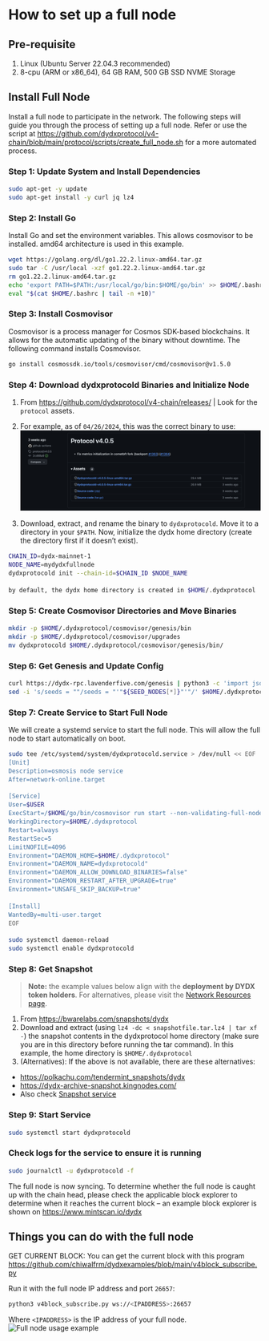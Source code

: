 # How to set up a full node

## Pre-requisite
1. Linux (Ubuntu Server 22.04.3 recommended)
2. 8-cpu (ARM or x86_64), 64 GB RAM, 500 GB SSD NVME Storage


## Install Full Node
Install a full node to participate in the network.  The following steps will guide you through the process of setting up a full node. Refer or use the script at https://github.com/dydxprotocol/v4-chain/blob/main/protocol/scripts/create_full_node.sh for a more automated process.

### Step 1: Update System and Install Dependencies

```bash
sudo apt-get -y update
sudo apt-get install -y curl jq lz4
```

### Step 2: Install Go
Install Go and set the environment variables.  This allows cosmovisor to be installed. amd64 architecture is used in this example.
```bash
wget https://golang.org/dl/go1.22.2.linux-amd64.tar.gz
sudo tar -C /usr/local -xzf go1.22.2.linux-amd64.tar.gz
rm go1.22.2.linux-amd64.tar.gz
echo 'export PATH=$PATH:/usr/local/go/bin:$HOME/go/bin' >> $HOME/.bashrc
eval "$(cat $HOME/.bashrc | tail -n +10)"
```

### Step 3: Install Cosmovisor
Cosmovisor is a process manager for Cosmos SDK-based blockchains. It allows for the automatic updating of the binary without downtime.  The following command installs Cosmovisor.
```bash
go install cosmossdk.io/tools/cosmovisor/cmd/cosmovisor@v1.5.0
```

### Step 4: Download dydxprotocold Binaries and Initialize Node
1. From https://github.com/dydxprotocol/v4-chain/releases/ | Look for the `protocol` assets.

2. For example, as of `04/26/2024`, this was the correct binary to use:
![dYdX Protocol Binary](../../artifacts/how_to_set_up_full_node_binary_download.png)
3. Download, extract, and rename the binary to `dydxprotocold`.  Move it to a directory in your `$PATH`.  Now, initialize the dydx home  directory (create the directory first if it doesn’t exist).
```bash
CHAIN_ID=dydx-mainnet-1
NODE_NAME=mydydxfullnode
dydxprotocold init --chain-id=$CHAIN_ID $NODE_NAME

by default, the dydx home directory is created in $HOME/.dydxprotocol
```

### Step 5: Create Cosmovisor Directories and Move Binaries

```bash
mkdir -p $HOME/.dydxprotocol/cosmovisor/genesis/bin
mkdir -p $HOME/.dydxprotocol/cosmovisor/upgrades
mv dydxprotocold $HOME/.dydxprotocol/cosmovisor/genesis/bin/
```

### Step 6: Get Genesis and Update Config

```bash
curl https://dydx-rpc.lavenderfive.com/genesis | python3 -c 'import json,sys;print(json.dumps(json.load(sys.stdin)["result"]["genesis"], indent=2))' > $WORKDIR/config/genesis.json
sed -i 's/seeds = ""/seeds = "'"${SEED_NODES[*]}"'"/' $HOME/.dydxprotocol/config/config.toml
```

### Step 7: Create Service to Start Full Node

We will create a systemd service to start the full node.  This will allow the full node to start automatically on boot.

```bash
sudo tee /etc/systemd/system/dydxprotocold.service > /dev/null << EOF
[Unit]
Description=osmosis node service
After=network-online.target

[Service]
User=$USER
ExecStart=/$HOME/go/bin/cosmovisor run start --non-validating-full-node=true
WorkingDirectory=$HOME/.dydxprotocol
Restart=always
RestartSec=5
LimitNOFILE=4096
Environment="DAEMON_HOME=$HOME/.dydxprotocol"
Environment="DAEMON_NAME=dydxprotocold"
Environment="DAEMON_ALLOW_DOWNLOAD_BINARIES=false"
Environment="DAEMON_RESTART_AFTER_UPGRADE=true"
Environment="UNSAFE_SKIP_BACKUP=true"

[Install]
WantedBy=multi-user.target
EOF

sudo systemctl daemon-reload
sudo systemctl enable dydxprotocold

```

### Step 8: Get Snapshot
> **Note:** the example values below align with the **deployment by DYDX token holders**. For alternatives, please visit the [Network Resources page](../network/resources.md).

1. From https://bwarelabs.com/snapshots/dydx
2. Download and extract (using `lz4 -dc < snapshotfile.tar.lz4 | tar xf -`) the snapshot contents in the dydxprotocol home directory (make sure you are in this directory before running the tar command). In this example, the home directory is `$HOME/.dydxprotocol`
3. (Alternatives): If the above is not available, there are these alternatives:
 - https://polkachu.com/tendermint_snapshots/dydx
 - https://dydx-archive-snapshot.kingnodes.com/
 - Also check [Snapshot service](../network/resources.md#snapshot-service)

### Step 9: Start Service

```bash
sudo systemctl start dydxprotocold
```

### Check logs for the service to ensure it is running

```bash
sudo journalctl -u dydxprotocold -f
```
The full node is now syncing. To determine whether the full node is caught up with the chain head, please check the applicable block explorer to determine when it reaches the current block – an example block explorer is shown on https://www.mintscan.io/dydx

## Things you can do with the full node
GET CURRENT BLOCK: You can get the current block with this program https://github.com/chiwalfrm/dydxexamples/blob/main/v4block_subscribe.py 

Run it with the full node IP address and port `26657`:
```bash
python3 v4block_subscribe.py ws://<IPADDRESS>:26657
```
Where `<IPADDRESS>` is the IP address of your full node.
![Full node usage example](../../artifacts/how_to_set_up_full_node_usage_example.png)